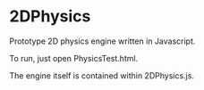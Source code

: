 # 2DPhysics
Prototype 2D physics engine written in Javascript.

To run, just open PhysicsTest.html.

The engine itself is contained within 2DPhysics.js.
